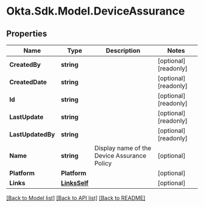 # Okta.Sdk.Model.DeviceAssurance

## Properties

Name | Type | Description | Notes
------------ | ------------- | ------------- | -------------
**CreatedBy** | **string** |  | [optional] [readonly] 
**CreatedDate** | **string** |  | [optional] [readonly] 
**Id** | **string** |  | [optional] [readonly] 
**LastUpdate** | **string** |  | [optional] [readonly] 
**LastUpdatedBy** | **string** |  | [optional] [readonly] 
**Name** | **string** | Display name of the Device Assurance Policy | [optional] 
**Platform** | **Platform** |  | [optional] 
**Links** | [**LinksSelf**](LinksSelf.md) |  | [optional] 

[[Back to Model list]](../README.md#documentation-for-models) [[Back to API list]](../README.md#documentation-for-api-endpoints) [[Back to README]](../README.md)

